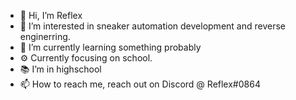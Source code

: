 - 👋 Hi, I’m Reflex
- 👀 I’m interested in sneaker automation development and reverse enginerring.
- 🌱 I’m currently learning something probably
- ⚙️ Currently focusing on school.
- 📚 I’m in highschool
- 📫 How to reach me, reach out on Discord @ Reflex#0864

<!---
Reflex0002/Reflex0002 is a ✨ special ✨ repository because its `README.md` (this file) appears on your GitHub profile.
You can click the Preview link to take a look at your changes.
--->
